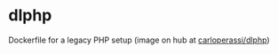 # dlphp
Dockerfile for a legacy PHP setup (image on hub at [carloperassi/dlphp](https://hub.docker.com/repository/docker/carloperassi/dlphp))
